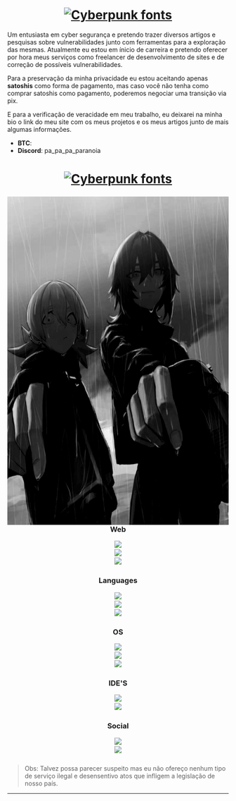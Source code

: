 <div class="content">
 
<div align="center">
    <h1><a href="https://www.fontspace.com/category/cyberpunk"><img src="https://see.fontimg.com/api/rf5/yYGam/NjA5ZmIxYjJiZTFhNDcwYmJhYmUwYjdkMGM3ZmRjYTQudHRm/S09HRVJV/zerowax.png?r=fs&h=65&w=1000&fg=FFFFFF&bg=FFFFFF&tb=1&s=65" alt="Cyberpunk fonts"></a></h1>
</div>

Um entusiasta em cyber segurança e pretendo trazer diversos artigos e pesquisas sobre vulnerabilidades junto com ferramentas para a exploração das mesmas. Atualmente eu estou em ínicio de 
carreira e pretendo oferecer por hora meus serviços como freelancer de desenvolvimento de sites e de
correção de possíveis vulnerabilidades.

Para a preservação da minha privacidade eu estou aceitando apenas **satoshis** como forma de pagamento, mas
caso você não tenha como comprar satoshis como pagamento, poderemos negociar uma transição via pix.

E para a verificação de veracidade em meu trabalho, eu deixarei na minha bio o link do meu site com os meus projetos e os meus artigos junto de mais algumas informações.


* **BTC**:
* **Discord**: pa_pa_pa_paranoia

<div align="center">
    <h1><a href="https://www.fontspace.com/category/cyberpunk"><img src="https://see.fontimg.com/api/rf5/yYGam/NjA5ZmIxYjJiZTFhNDcwYmJhYmUwYjdkMGM3ZmRjYTQudHRm/U2tpbGxz/zerowax.png?r=fs&h=54&w=1000&fg=FFFFFF&bg=FFFFFF&tb=1&s=54" alt="Cyberpunk fonts"></a></h1>
</div>

###

<img align="right" width="610" height="745" src="banner.jpg"/>

###

<div align="center">
  <h3>Web</h3>
  <img src="https://img.shields.io/badge/JavaScript-black?style=for-the-badge&logo=javascript&logoColor=white"><br>
  <img src="https://img.shields.io/badge/HTML-black?style=for-the-badge&logo=html5&logoColor=white"><br>
  <img src="https://img.shields.io/badge/CSS-black?&style=for-the-badge&logo=css3&logoColor=white"><br>
</div>

###

<div align="center">
  <h3>Languages</h3>
  <img src="https://img.shields.io/badge/Shell_Script-black?style=for-the-badge&logo=gnu-bash&logoColor=white"><br>
  <img src="https://img.shields.io/badge/Python-black?style=for-the-badge&logo=python&logoColor=white"><br>
  <img src="https://img.shields.io/badge/C-black?style=for-the-badge&logo=c&logoColor=white">
</div>

####

<div align="center">
  <h3>OS</h3>
  <img src="https://img.shields.io/badge/Arch_Linux-black?style=for-the-badge&logo=arch-linux&logoColor=white"><br>
  <img src="https://img.shields.io/badge/Kali_Linux-black?style=for-the-badge&logo=kali-linux&logoColor=white"><br>
  <img src="https://img.shields.io/badge/Linux-black?style=for-the-badge&logo=linux&logoColor=white">
</div>

###

<div align="center">
  <h3>IDE'S</h3>
  <img src="https://img.shields.io/badge/PyCharm-black?&style=for-the-badge&logo=PyCharm&logoColor=white"><br>
  <img src="https://img.shields.io/badge/Visual_Studio_Code-black?style=for-the-badge&logo=visual%20studio%20code&logoColor=white">
</div>

###

<div align="center">
  <h3>Social</h3>
  <img src="https://img.shields.io/badge/Discord-black?style=for-the-badge&logo=discord&logoColor=white"><br>
  <img src="https://img.shields.io/badge/GitHub-black?style=for-the-badge&logo=github&logoColor=white">
</div>

###

> Obs: Talvez possa parecer suspeito mas eu não ofereço nenhum tipo de serviço ilegal e desensentivo atos que infligem a legislação de nosso país.
<hr>
</div>
